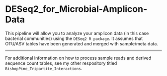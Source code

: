 # DESeq2_for_Microbial-Amplicon-Data

This pipeline will allow you to analyze your amplicon data (in this case bacterial communities) using the `DESeq2 R package`. It assumes that OTU/ASV tables have been generated and merged with sample/meta data.

---

For additional information on how to process sample reads and derived sequence count tables, see my other respository titled `BishopPine_Tripartite_Interactions`.

